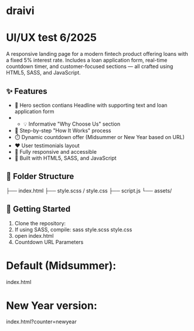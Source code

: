 # draivi
# UI/UX test 6/2025
A responsive landing page for a modern fintech product offering loans with a fixed 5% interest rate. Includes a loan application form, real-time countdown timer, and customer-focused sections — all crafted using HTML5, SASS, and JavaScript.

## ✨ Features

- 🎯 Hero section contians Headline with supporting text and loan application form
- - 💡 Informative "Why Choose Us" section
- 🔁 Step-by-step "How It Works" process
- ⏱️ Dynamic countdown offer (Midsummer or New Year based on URL)
- ❤️ User testimonials layout
- 📱 Fully responsive and accessible
- 🔧 Built with HTML5, SASS, and JavaScript
  
## 📁 Folder Structure
├── index.html
├── style.scss / style.css
├── script.js
└── assets/

## 🚀 Getting Started
1. Clone the repository:
2. If using SASS, compile: sass style.scss style.css
3. open index.html
4. Countdown URL Parameters
# Default (Midsummer):
index.html

# New Year version:
index.html?counter=newyear
 
